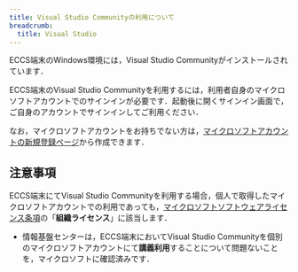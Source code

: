```yaml
---
title: Visual Studio Communityの利用について
breadcrumb:
  title: Visual Studio
---
```


ECCS端末のWindows環境には，Visual Studio Communityがインストールされています．

ECCS端末のVisual Studio Communityを利用するには，利用者自身のマイクロソフトアカウントでのサインインが必要です．起動後に開くサインイン画面で，ご自身のアカウントでサインインしてご利用ください．

なお，マイクロソフトアカウントをお持ちでない方は，[マイクロソフトアカウントの新規登録ページ](https://account.microsoft.com/)から作成できます．

## 注意事項

ECCS端末にてVisual Studio Communityを利用する場合，個人で取得したマイクロソフトアカウントでの利用であっても，[マイクロソフトソフトウェアライセンス条項](https://www.visualstudio.com/support/legal/mt171547)の「**組織ライセンス**」に該当します．

* 情報基盤センターは，ECCS端末においてVisual Studio Communityを個別のマイクロソフトアカウントにて**講義利用**することについて問題ないことを，マイクロソフトに確認済みです．
